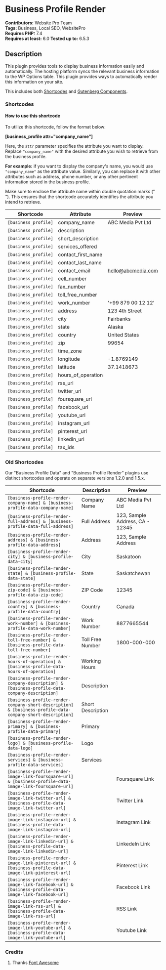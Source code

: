 
# Business Profile Render

**Contributors:** Website Pro Team  
**Tags:** Business, Local SEO, WebsitePro  
**Requires PHP:** 7.4  
**Requires at least:** 6.0
**Tested up to:** 6.5.3  

## Description

This plugin provides tools to display business information easily and automatically.
The hosting platform syncs the relevant business information to the WP Options table.
This plugin provides ways to automatically render this information on your site.

This includes both [Shortcodes](https://codex.wordpress.org/Shortcode) and [Gutenberg Components](https://developer.wordpress.org/block-editor/reference-guides/components/).
### Shortcodes

#### How to use this shortcode

To utilize this shortcode, follow the format below:

**[business_profile attr="company_name"]**

Here, the `attr` parameter specifies the attribute you want to display. Replace `"company_name"` with the desired attribute you wish to retrieve from the business profile.

**For example:** if you want to display the company's name, you would use `"company_name"` as the attribute value. Similarly, you can replace it with other attributes such as address, phone number, or any other pertinent information stored in the business profile.

Make sure to enclose the attribute name within double quotation marks (" "). This ensures that the shortcode accurately identifies the attribute you intend to retrieve.

| Shortcode | Attribute | Preview |
|--|--|--|
|`[business_profile]`| company_name | ABC Media Pvt Ltd |
|`[business_profile]`| description | |
|`[business_profile]`| short_description |  |
|`[business_profile]`| services_offered |  |
|`[business_profile]`| contact_first_name |  |
|`[business_profile]`| contact_last_name |  |
|`[business_profile]`| contact_email |hello@abcmedia.com |
|`[business_profile]`| cell_number |  |
|`[business_profile]`| fax_number |  |
|`[business_profile]`| toll_free_number |  |
|`[business_profile]`| work_number | '+99 879 00 12 12' |
|`[business_profile]`| address | 123 4th Street |
|`[business_profile]`| city | Fairbanks |
|`[business_profile]`| state | Alaska |
|`[business_profile]`| country | United States |
|`[business_profile]`| zip | 99654 |
|`[business_profile]`| time_zone |  |
|`[business_profile]`| longitude | -1.8769149 |
|`[business_profile]`| latitude | 37.1418673 |
|`[business_profile]`| hours_of_operation |  |
|`[business_profile]`| rss_url |  |
|`[business_profile]`| twitter_url |  |
|`[business_profile]`| foursquare_url |  |
|`[business_profile]`| facebook_url |  |
|`[business_profile]`| youtube_url |  |
|`[business_profile]`| instagram_url |  |
|`[business_profile]`| pinterest_url |  |
|`[business_profile]`| linkedin_url |  |
|`[business_profile]`| tax_ids |  |


### Old Shortcodes

Our "Business Profile Data" and "Business Profile Render" plugins use distinct shortcodes and operate on separate versions 1.2.0 and 1.5.x.

| Shortcode | Description | Preview |
|--|--|--|
|`[business-profile-render-company-name] & [business-profile-data-company-name]`| Company Name | ABC Media Pvt Ltd |
|`[business-profile-render-full-address] & [business-profile-data-full-address]`|Full Address|123, Sample Address, CA - 12345|
|`[business-profile-render-address] & [business-profile-data-address]`|Address|123, Sample Address
|`[business-profile-render-city] & [business-profile-data-city]`|City|Saskatoon
|`[business-profile-render-state] & [business-profile-data-state]`|State|Saskatchewan
|`[business-profile-render-zip-code] & [business-profile-data-zip-code]`|ZIP Code|12345
|`[business-profile-render-country] & [business-profile-data-country]`|Country|Canada
|`[business-profile-render-work-number] & [business-profile-data-work-number]`|Work Number|8877665544
|`[business-profile-render-toll-free-number] & [business-profile-data-toll-free-number]`|Toll Free Number|1800-000-000
|`[business-profile-render-hours-of-operation] & [business-profile-data-hours-of-operation]`|Working Hours|
|`[business-profile-render-company-description] & [business-profile-data-company-description]`|Description|
|`[business-profile-render-company-short-description] & [business-profile-data-company-short-description]`|Short Description|
|`[business-profile-render-primary] & [business-profile-data-primary]`|Primary|
|`[business-profile-render-logo] & [business-profile-data-logo]`|Logo|
|`[business-profile-render-services] & [business-profile-data-services]`|Services|
|`[business-profile-render-image-link-foursquare-url] & [business-profile-data-image-link-foursquare-url]`|| Foursquare Link
|`[business-profile-render-image-link-twitter-url] & [business-profile-data-image-link-twitter-url]`|| Twitter Link
|`[business-profile-render-image-link-instagram-url] & [business-profile-data-image-link-instagram-url]`|| Instagram Link
|`[business-profile-render-image-link-linkedin-url] & [business-profile-data-image-link-linkedin-url]`|| LinkedeIn Link
|`[business-profile-render-image-link-pinterest-url] & [business-profile-data-image-link-pinterest-url]`|| Pinterest Link
|`[business-profile-render-image-link-facebook-url] & [business-profile-data-image-link-facebook-url]`|| Facebook Link
|`[business-profile-render-image-link-rss-url] & [business-profile-data-image-link-rss-url]`|| RSS Link
|`[business-profile-render-image-link-youtube-url] & [business-profile-data-image-link-youtube-url]`|| Youtube Link


### Credits

1. Thanks [Font Awesome](https://fontawesome.com/license/free)